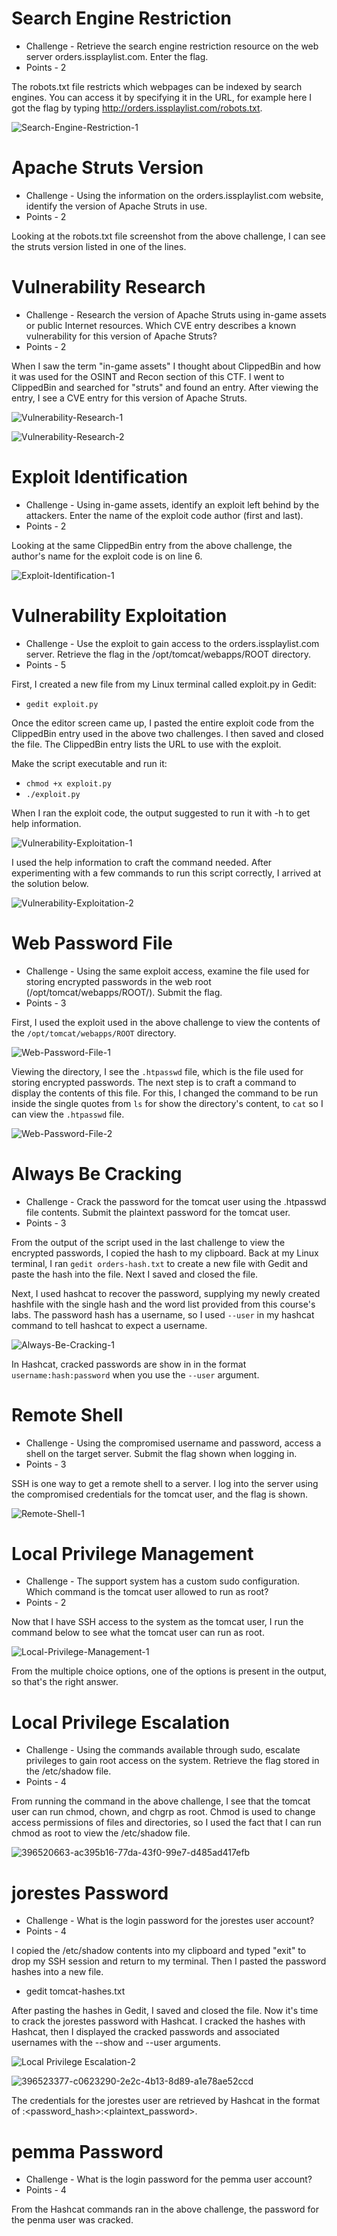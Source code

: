 # Search Engine Restriction

* Challenge - Retrieve the search engine restriction resource on the web server orders.issplaylist.com. Enter the flag.
* Points - 2

The robots.txt file restricts which webpages can be indexed by search engines. You can access it by specifying it in the URL, for example here I got the flag by typing http://orders.issplaylist.com/robots.txt. 

![Search-Engine-Restriction-1](https://github.com/user-attachments/assets/bc5588ff-adfe-489a-aee4-3b230cd64cd6)


# Apache Struts Version

* Challenge - Using the information on the orders.issplaylist.com website, identify the version of Apache Struts in use.
* Points - 2

Looking at the robots.txt file screenshot from the above challenge, I can see the struts version listed in one of the lines.  


# Vulnerability Research

* Challenge - Research the version of Apache Struts using in-game assets or public Internet resources. Which CVE entry describes a known vulnerability for this version of Apache Struts?
* Points - 2

When I saw the term "in-game assets" I thought about ClippedBin and how it was used for the OSINT and Recon section of this CTF. I went to ClippedBin and searched for "struts" and found an entry. After viewing the entry, I see a CVE entry for this version of Apache Struts. 

![Vulnerability-Research-1](https://github.com/user-attachments/assets/61f20ba3-d9e2-48b8-9363-a0abec860879)

![Vulnerability-Research-2](https://github.com/user-attachments/assets/ad97543c-2ea8-4d29-b1a3-34136dca3f21)


# Exploit Identification

* Challenge - Using in-game assets, identify an exploit left behind by the attackers. Enter the name of the exploit code author (first and last).
* Points - 2

Looking at the same ClippedBin entry from the above challenge, the author's name for the exploit code is on line 6. 

![Exploit-Identification-1](https://github.com/user-attachments/assets/80a8caa3-1561-4498-a57b-efedfc203678)


# Vulnerability Exploitation

* Challenge - Use the exploit to gain access to the orders.issplaylist.com server. Retrieve the flag in the /opt/tomcat/webapps/ROOT directory.
* Points - 5

First, I created a new file from my Linux terminal called exploit.py in Gedit:
* ```gedit exploit.py```

Once the editor screen came up, I pasted the entire exploit code from the ClippedBin entry used in the above two challenges. I then saved and closed the file. The ClippedBin entry lists the URL to use with the exploit.

Make the script executable and run it:
* ```chmod +x exploit.py```
* ```./exploit.py```

When I ran the exploit code, the output suggested to run it with -h to get help information. 

![Vulnerability-Exploitation-1](https://github.com/user-attachments/assets/da2d924a-e466-46ad-bb81-34d06b5cbcec)

I used the help information to craft the command needed. After experimenting with a few commands to run this script correctly, I arrived at the solution below.

![Vulnerability-Exploitation-2](https://github.com/user-attachments/assets/eb81b631-c1b7-4447-aba5-fe00e65bc23d)


# Web Password File

* Challenge - Using the same exploit access, examine the file used for storing encrypted passwords in the web root (/opt/tomcat/webapps/ROOT/). Submit the flag.
* Points - 3

First, I used the exploit used in the above challenge to view the contents of the ```/opt/tomcat/webapps/ROOT``` directory. 

![Web-Password-File-1](https://github.com/user-attachments/assets/33a7ce7c-1c70-4ff6-9d54-4d59ab74936b)

Viewing the directory, I see the ```.htpasswd``` file, which is the file used for storing encrypted passwords. The next step is to craft a command to display the contents of this file. For this, I changed the command to be run inside the single quotes from ```ls``` for show the directory's content, to ```cat``` so I can view the ```.htpasswd``` file.

![Web-Password-File-2](https://github.com/user-attachments/assets/a8441cb2-156f-4728-bafb-6724fc4ae8d9)


# Always Be Cracking

* Challenge - Crack the password for the tomcat user using the .htpasswd file contents. Submit the plaintext password for the tomcat user.
* Points - 3

From the output of the script used in the last challenge to view the encrypted passwords, I copied the hash to my clipboard. Back at my Linux terminal, I ran ```gedit orders-hash.txt``` to create a new file with Gedit and paste the hash into the file. Next I saved and closed the file. 

Next, I used hashcat to recover the password, supplying my newly created hashfile with the single hash and the word list provided from this course's labs. The password hash has a username, so I used ```--user``` in my hashcat command to tell hashcat to expect a username. 

![Always-Be-Cracking-1](https://github.com/user-attachments/assets/fc39df42-9bee-482d-9d19-a068138b81eb)

In Hashcat, cracked passwords are show in in the format ```username:hash:password``` when you use the ```--user``` argument. 

# Remote Shell

* Challenge - Using the compromised username and password, access a shell on the target server. Submit the flag shown when logging in.
* Points - 3

SSH is one way to get a remote shell to a server. I log into the server using the compromised credentials for the tomcat user, and the flag is shown.  

![Remote-Shell-1](https://github.com/user-attachments/assets/675139d6-afbd-448a-a871-2f0416fab3be)


# Local Privilege Management

* Challenge - The support system has a custom sudo configuration. Which command is the tomcat user allowed to run as root?
* Points - 2

Now that I have SSH access to the system as the tomcat user, I run the command below to see what the tomcat user can run as root.  

![Local-Privilege-Management-1](https://github.com/user-attachments/assets/c13e8c83-d2da-4336-a9dd-765e026eac43)

From the multiple choice options, one of the options is present in the output, so that's the right answer.


# Local Privilege Escalation

* Challenge - Using the commands available through sudo, escalate privileges to gain root access on the system. Retrieve the flag stored in the /etc/shadow file.
* Points - 4

From running the command in the above challenge, I see that the tomcat user can run chmod, chown, and chgrp as root. Chmod is used to change access permissions of files and directories, so I used the fact that I can run chmod as root to view the /etc/shadow file. 

![396520663-ac395b16-77da-43f0-99e7-d485ad417efb](https://github.com/user-attachments/assets/f2cef1b8-cee0-434e-a7b1-fdcf82db2dc4)


# jorestes Password

* Challenge - What is the login password for the jorestes user account?
* Points - 4

I copied the /etc/shadow contents into my clipboard and typed "exit" to drop my SSH session and return to my terminal. Then I pasted the password hashes into a new file.
* gedit tomcat-hashes.txt

After pasting the hashes in Gedit, I saved and closed the file. Now it's time to crack the jorestes password with Hashcat. I cracked the hashes with Hashcat, then I displayed the cracked passwords and associated usernames with the --show and --user arguments.

![Local Privilege Escalation-2](https://github.com/user-attachments/assets/758754f4-5125-414c-90f5-6d4f8b29f24b)

![396523377-c0623290-2e2c-4b13-8d89-a1e78ae52ccd](https://github.com/user-attachments/assets/3343a6c9-3556-4e9e-9c93-b038db434cbf)

The credentials for the jorestes user are retrieved by Hashcat in the format of <user>:<password_hash>:<plaintext_password>.


# pemma Password

* Challenge - What is the login password for the pemma user account?
* Points - 4

From the Hashcat commands ran in the above challenge, the password for the penma user was cracked. 
